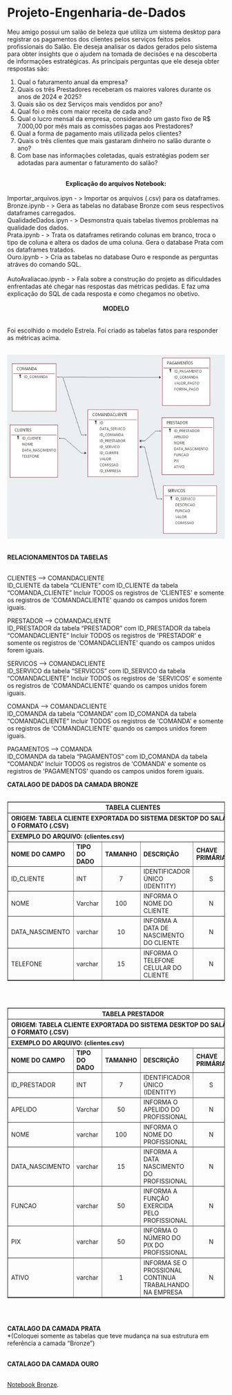 # Projeto-Engenharia-de-Dados

Meu amigo possui  um salão de beleza que utiliza um sistema desktop para registrar os pagamentos dos clientes pelos serviços feitos pelos profissionais do Salão. Ele deseja analisar os dados gerados pelo sistema para obter insights que o ajudem na tomada de decisões e na descoberta de informações estratégicas.
As principais perguntas que ele deseja obter respostas são:

1.	Qual o faturamento anual da empresa?
2.	Quais os três Prestadores receberam os maiores valores durante os anos de 2024 e 2025?
3.	Quais são os dez Serviços mais vendidos por ano?
4.	Qual foi o mês com maior receita de cada ano?
5.	Qual o lucro mensal da empresa, considerando um gasto fixo de R$ 7.000,00 por mês mais as comissões pagas aos Prestadores?
6.	Qual a forma de pagamento mais utilizada pelos clientes?
7.	Quais o três clientes que mais gastaram dinheiro no salão durante o ano?
8.	Com base nas informações coletadas, quais estratégias podem ser adotadas para aumentar o faturamento do salão?<br><br>

<center><strong>Explicação do arquivos Notebook:</strong></center><br>
Importar_arquivos.ipyn - > Importar os arquivos (.csv) para os dataframes.<br>
Bronze.ipynb - > Gera as tabelas no database Bronze com seus respectivos dataframes carregados.<br>
QualidadeDados.ipyn - > Desmonstra quais tabelas tivemos problemas na qualidade dos dados.<br>
Prata.ipynb - > Trata os dataframes retirando colunas em branco, troca o tipo de coluna e altera os dados de uma coluna. Gera o database Prata com os dataframes tratados.<br>
Ouro.ipynb - > Cria as tabelas no database Ouro e responde as perguntas atráves do comando SQL.<br><br>
AutoAvaliacao.ipynb - > Fala sobre a construção do projeto as dificuldades enfrentadas até chegar nas respostas das métricas pedidas. E faz uma explicação do SQL de cada resposta e como chegamos no obetivo.<br><br>

<center><strong>MODELO</strong></center><br><br>
Foi escolhido o  modelo Estrela. Foi criado as tabelas fatos para responder as métricas acima.<br><br>

<IMG SRC='https://github.com/EdnilsonBastos/Projeto-Engenharia-de-Dados/blob/main/modelo.jpg'/><br><br>

<strong>RELACIONAMENTOS DA TABELAS</strong><br><br>

CLIENTES  --> COMANDACLIENTE<br>
ID_CLIENTE da tabela “CLIENTE” com ID_CLIENTE da tabela “COMANDA_CLIENTE”
Incluir TODOS os registros de 'CLIENTES' e somente os registros de 'COMANDACLIENTE' quando os campos unidos forem iguais.<br>
	
PRESTADOR  --> COMANDACLIENTE<br>
ID_PRESTADOR da tabela “PRESTADOR” com ID_PRESTADOR da tabela “COMANDACLIENTE”
Incluir TODOS os registros de 'PRESTADOR' e somente os registros de 'COMANDACLIENTE' quando os campos unidos forem iguais.

SERVICOS  --> COMANDACLIENTE<br>
ID_SERVICO da tabela “SERVICOS” com ID_SERVICO da tabela “COMANDACLIENTE”
Incluir TODOS os registros de 'SERVICOS' e somente os registros de 'COMANDACLIENTE' quando os campos unidos forem iguais.

COMANDA --> COMANDACLIENTE<br>
ID_COMANDA da tabela “COMANDA” com ID_COMANDA da tabela “COMANDACLIENTE”
Incluir TODOS os registros de 'COMANDA' e somente os registros de 'COMANDACLIENTE' quando os campos unidos forem iguais.

PAGAMENTOS --> COMANDA<br>
ID_COMANDA da tabela “PAGAMENTOS” com ID_COMANDA da tabela “COMANDA”
Incluir TODOS os registros de 'COMANDA' e somente os registros de 'PAGAMENTOS' quando os campos unidos forem iguais.

<strong>CATALAGO DE DADOS DA CAMADA BRONZE</strong><br><br>
<table border="1">
  <tr>
    <th colspan="6">TABELA CLIENTES</th>
  </tr>
  <tr>
    <th colspan="6" align="left">ORIGEM: TABELA CLIENTE EXPORTADA DO SISTEMA DESKTOP DO SALÃO PARA O FORMATO (.CSV)</th>
  </tr>
<tr>
    <th colspan="6" align="left">EXEMPLO DO ARQUIVO: (clientes.csv)</th>
  </tr>
  <tr>
    <td><strong>NOME DO CAMPO</strong></td>
    <td><strong>TIPO DO DADO</strong></td>
    <td><strong>TAMANHO</strong></td>
    <td><strong>DESCRIÇÃO</strong></td>
    <td><strong>CHAVE PRIMÁRIA</strong></td>
    <td><strong>ACEITA NULO</strong></td>
  </tr>
    <td>ID_CLIENTE</td>
    <td>INT</td>
    <td align="center">7</td>
    <td>IDENTIFICADOR ÚNICO (IDENTITY)</td>
    <td align="center">S</td>
    <td align="center">N</td>
  </tr>
  <tr>
    <td>NOME</td>
    <td>Varchar</td>
    <td align="center">100</td>
    <td>INFORMA O NOME DO CLIENTE</td>
    <td align="center">N</td>
    <td align="center">N</td>
  </tr>
   <tr>
    <td>DATA_NASCIMENTO</td>
    <td>varchar</td>
    <td align="center">10</td>
    <td>INFORMA A DATA DE NASCIMENTO DO CLIENTE</td>
    <td align="center">N</td>
    <td align="center">S</td>
  </tr>
   <tr>
    <td>TELEFONE</td>
    <td>varchar</td>
    <td align="center">15</td>
    <td>INFORMA O TELEFONE CELULAR DO CLIENTE</td>
    <td align="center">N</td>
    <td align="center">S</td>
  </tr>	
</table><br><br>

<table border="1">
  <tr>
    <th colspan="6">TABELA PRESTADOR</th>
  </tr>
  <tr>
    <th colspan="6" align="left">ORIGEM: TABELA CLIENTE EXPORTADA DO SISTEMA DESKTOP DO SALÃO PARA O FORMATO (.CSV)</th>
  </tr>
<tr>
    <th colspan="6" align="left">EXEMPLO DO ARQUIVO: (clientes.csv)</th>
  </tr>
  <tr>
    <td><strong>NOME DO CAMPO</strong></td>
    <td><strong>TIPO DO DADO</strong></td>
    <td><strong>TAMANHO</strong></td>
    <td><strong>DESCRIÇÃO</strong></td>
    <td><strong>CHAVE PRIMÁRIA</strong></td>
    <td><strong>ACEITA NULO</strong></td>
  </tr>
    <td>ID_PRESTADOR</td>
    <td>INT</td>
    <td align="center">7</td>
    <td>IDENTIFICADOR ÚNICO (IDENTITY)</td>
    <td align="center">S</td>
    <td align="center">N</td>
  </tr>
  <tr>
    <td>APELIDO</td>
    <td>Varchar</td>
    <td align="center">50</td>
    <td>INFORMA O APELIDO DO PROFISSIONAL</td>
    <td align="center">N</td>
    <td align="center">N</td>
  </tr>
   <tr>
    <td>NOME</td>
    <td>varchar</td>
    <td align="center">100</td>
    <td>INFORMA O NOME DO PROFISSIONAL</td>
    <td align="center">N</td>
    <td align="center">N</td>
  </tr>
   <tr>
    <td>DATA_NASCIMENTO</td>
    <td>varchar</td>
    <td align="center">15</td>
    <td>INFORMA A DATA NASCIMENTO DO PROFISSIONAL</td>
    <td align="center">N</td>
    <td align="center">S</td>
  </tr>	
  <tr>
    <td>FUNCAO</td>
    <td>varchar</td>
    <td align="center">50</td>
    <td>INFORMA A FUNÇÃO EXERCIDA PELO PROFISSIONAL</td>
    <td align="center">N</td>
    <td align="center">N</td>
  </tr>	
  <tr>
    <td>PIX</td>
    <td>varchar</td>
    <td align="center">50</td>
    <td>INFORMA O NÚMERO DO PIX DO PROFISSIONAL</td>
    <td align="center">N</td>
    <td align="center">S</td>
  </tr>	
  <tr>
    <td>ATIVO</td>
    <td>varchar</td>
    <td align="center">1</td>
    <td>INFORMA SE O PROSSIONAL CONTINUA TRABALHANDO NA EMPRESA</td>
    <td align="center">N</td>
    <td align="center">N</td>
  </tr>	
  
	
</table><br><br>




		
	



<strong>CATALAGO DA CAMADA PRATA</strong><br> 
*(Coloquei somente as tabelas que teve mudança na sua estrutura em referência a camada “Bronze”)<br><br>


<strong>CATALAGO DA CAMADA OURO</strong><br><br> 




<a href="https://github.com/EdnilsonBastos/Projeto-Engenharia-de-Dados/blob/main/Bronze.ipynb">Notebook Bronze</a>.






